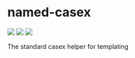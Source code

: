 # named-casex

<a href="https://codeclimate.com/github/pedsmoreira/named-casex/maintainability"><img src="https://api.codeclimate.com/v1/badges/f82cf64419a071632c6e/maintainability" /></a>
<a href="https://codeclimate.com/github/pedsmoreira/named-casex/test_coverage"><img src="https://api.codeclimate.com/v1/badges/f82cf64419a071632c6e/test_coverage" /></a>
<a href="https://travis-ci.org/pedsmoreira/named-casex"><img src="https://travis-ci.org/pedsmoreira/named-casex.svg?branch=master"/></a>

The standard casex helper for templating
